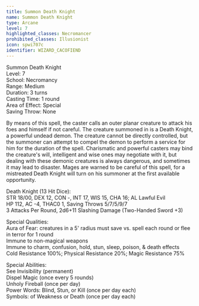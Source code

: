 ```yaml
---
title: Summon Death Knight
name: Summon Death Knight
type: Arcane
level: 7
highlighted_classes: Necromancer
prohibited_classes: Illusionist
icon: spwi707c
identifier: WIZARD_CACOFIEND
---
```

Summon Death Knight  
Level: 7  
School: Necromancy  
Range: Medium  
Duration: 3 turns  
Casting Time: 1 round  
Area of Effect: Special  
Saving Throw: None  
  
By means of this spell, the caster calls an outer planar creature to attack his foes and himself if not careful. The creature summoned in is a Death Knight, a powerful undead demon. The creature cannot be directly controlled, but the summoner can attempt to compel the demon to perform a service for him for the duration of the spell. Charismatic and powerful casters may bind the creature's will, intelligent and wise ones may negotiate with it, but dealing with these demonic creatures is always dangerous, and sometimes it may lead to disaster. Mages are warned to be careful of this spell, for a mistreated Death Knight will turn on his summoner at the first available opportunity.  
  
Death Knight (13 Hit Dice):  
STR 18/00, DEX 12, CON -, INT 17, WIS 15, CHA 16;  AL Lawful Evil  
HP 112, AC -4, THAC0 1, Saving Throws 5/7/5/9/7  
3 Attacks Per Round, 2d6+11 Slashing Damage (Two-Handed Sword +3)  
  
Special Qualities:  
Aura of Fear: creatures in a 5' radius must save vs. spell each round or flee in terror for 1 round  
Immune to non-magical weapons  
Immune to charm, confusion, hold, stun, sleep, poison, &amp; death effects  
Cold Resistance 100%; Physical Resistance 20%; Magic Resistance 75%  
  
Special Abilities:  
See Invisibility (permanent)  
Dispel Magic (once every 5 rounds)  
Unholy Fireball (once per day)  
Power Words: Blind, Stun, or Kill (once per day each)  
Symbols: of Weakness or Death (once per day each)  
